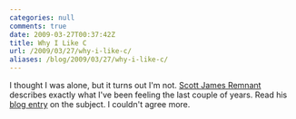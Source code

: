 ```yaml
---
categories: null
comments: true
date: 2009-03-27T00:37:42Z
title: Why I Like C
url: /2009/03/27/why-i-like-c/
aliases: /blog/2009/03/27/why-i-like-c/
---
```


I thought I was alone, but it turns out I'm not.
[Scott James Remnant](http://netsplit.com) describes exactly what I've
been feeling the last couple of years.  Read his
[blog entry](https://web.archive.org/web/20121019061557/http://netsplit.com/2009/03/26/the-fallacy-of-high-level-languages/)
on the subject.  I couldn't agree more.

